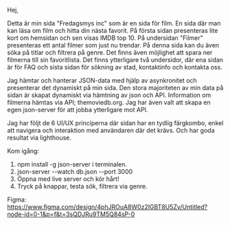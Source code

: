Hej,

Detta är min sida "Fredagsmys inc" som är en sida för film. En sida där man kan läsa om film och hitta din nästa favorit. På första sidan presenteras lite kort om hemsidan och sen visas IMDB top 10. På undersidan "Filmer" presenteras ett antal filmer som just nu trendar. På denna sida kan du även söka på titlar och filtrera på genre. Det finns även möjlighet att spara ner filmerna till sin favoritlista. Det finns ytterligare två undersidor, där ena sidan är för FAQ och sista sidan för sökning av stad, kontaktinfo och kontakta oss.

Jag hämtar och hanterar JSON-data med hjälp av asynkronitet och presenterar det dynamiskt på min sida. Den stora majoriteten av min data på sidan är skapat dynamiskt via hämtning av json och API. Information om filmerna hämtas via API; themoviedb.org. Jag har även valt att skapa en egen json-server för att jobba ytterligare mot API. 

Jag har följt de 6 UI/UX principerna där sidan har en tydlig färgkombo, enkel att navigera och interaktion med användaren där det krävs. Och har goda resultat via lighthouse. 






Kom igång:
1. npm install -g json-server i terminalen.
2. json-server --watch  db.json --port 3000
3. Öppna med live server och kör hårt!
4. Tryck på knappar, testa sök, filtrera via genre.







Figma: https://www.figma.com/design/4phJROuA8W0z2lGBT8U5Zy/Untitled?node-id=0-1&p=f&t=3sQDJRu9TM5Q84sP-0
